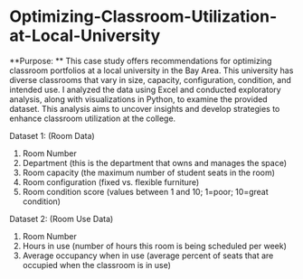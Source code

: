 # Optimizing-Classroom-Utilization-at-Local-University


**Purpose: ** This case study offers recommendations for optimizing classroom portfolios at a local university in the Bay Area. This university has diverse classrooms that vary in size, capacity, configuration, condition, and intended use. I analyzed the data using Excel and conducted exploratory analysis, along with visualizations in Python, to examine the provided dataset. This analysis aims to uncover insights and develop strategies to enhance classroom utilization at the college.

Dataset 1: (Room Data)

1. Room Number
2. Department (this is the department that owns and manages the space)
3. Room capacity (the maximum number of student seats in the room)
4. Room configuration (fixed vs. flexible furniture)
5. Room condition score (values between 1 and 10; 1=poor; 10=great condition)

Dataset 2: (Room Use Data)

1. Room Number
2. Hours in use (number of hours this room is being scheduled per week)
3. Average occupancy when in use (average percent of seats that are occupied when the classroom is in use)

